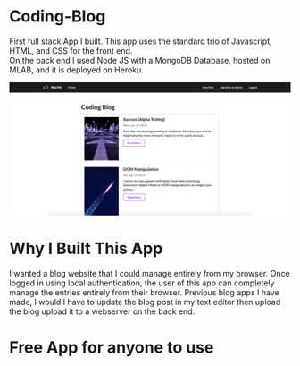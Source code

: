 

# Coding-Blog
First full stack App I built.  This app uses the standard trio of Javascript, HTML, and CSS for the front end.  
On the back end I used Node JS with a MongoDB Database, hosted on MLAB, and it is deployed on Heroku.


![](blog_home.png)


# Why I Built This App
I wanted a blog website that I could manage entirely from my browser. Once logged in using local authentication, the user of this app can completely manage
the entries entirely from their browser.  Previous blog apps I have made, I would I have to update the blog post in my text editor then upload the blog
upload it to a webserver on the back end.  

# Free App for anyone to use
